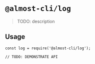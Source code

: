 # `@almost-cli/log`

> TODO: description

## Usage

```
const log = require('@almost-cli/log');

// TODO: DEMONSTRATE API
```
